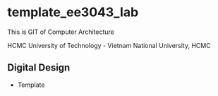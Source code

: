 # template_ee3043_lab
This is GIT of Computer Architecture 

HCMC University of Technology - Vietnam National University, HCMC

## Digital Design
- Template
